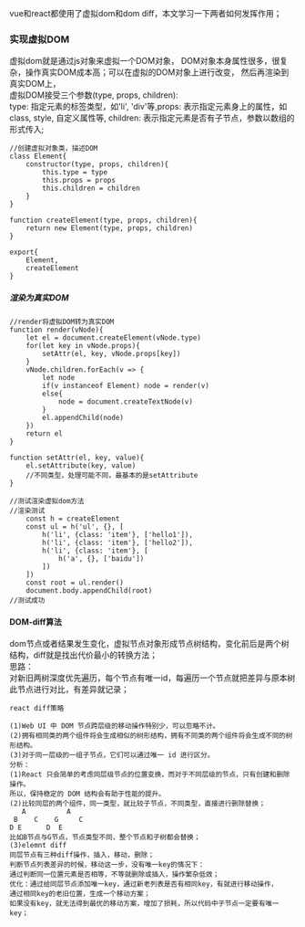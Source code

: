 vue和react都使用了虚拟dom和dom diff，本文学习一下两者如何发挥作用；
### 实现虚拟DOM
虚拟dom就是通过js对象来虚拟一个DOM对象， DOM对象本身属性很多，很复杂，操作真实DOM成本高；可以在虚拟的DOM对象上进行改变， 然后再渲染到真实DOM上，<br>
虚拟DOM接受三个参数(type, props, children):<br>
type: 指定元素的标签类型，如'li', 'div'等,props: 表示指定元素身上的属性，如class, style, 自定义属性等, children: 表示指定元素是否有子节点，参数以数组的形式传入;
```
//创建虚拟对象类，描述DOM
class Element{
    constructor(type, props, children){
        this.type = type
        this.props = props
        this.children = children
    }
}

function createElement(type, props, children){
    return new Element(type, props, children)
}

export{
    Element,
    createElement
}
```


##### 渲染为真实DOM
```
//render将虚拟DOM转为真实DOM
function render(vNode){
    let el = document.createElement(vNode.type)
    for(let key in vNode.props){
        setAttr(el, key, vNode.props[key])
    }
    vNode.children.forEach(v => {
        let node
        if(v instanceof Element) node = render(v)
        else{
            node = document.createTextNode(v)
        }
        el.appendChild(node)
    })
    return el
}

function setAttr(el, key, value){
    el.setAttribute(key, value)
    //不同类型，处理可能不同，最基本的是setAttribute
}

//测试渲染虚拟dom方法
//渲染测试
    const h = createElement
    const ul = h('ul', {}, [
        h('li', {class: 'item'}, ['hello1']),
        h('li', {class: 'item'}, ['hello2']),
        h('li', {class: 'item'}, [
            h('a', {}, ['baidu'])
        ])
    ])
    const root = ul.render()
    document.body.appendChild(root)
//测试成功

```

#### DOM-diff算法
dom节点或者结果发生变化，虚拟节点对象形成节点树结构，变化前后是两个树结构，diff就是找出代价最小的转换方法；<br/>
思路：<br/>
对新旧两树深度优先遍历，每个节点有唯一id，每遍历一个节点就把差异与原本树此节点进行对比，有差异就记录；<br/>
```
react diff策略

(1)Web UI 中 DOM 节点跨层级的移动操作特别少，可以忽略不计。
(2)拥有相同类的两个组件将会生成相似的树形结构，拥有不同类的两个组件将会生成不同的树形结构。
(3)对于同一层级的一组子节点，它们可以通过唯一 id 进行区分。
分析：
(1)React 只会简单的考虑同层级节点的位置变换，而对于不同层级的节点，只有创建和删除操作。
所以，保持稳定的 DOM 结构会有助于性能的提升。
(2)比较同层的两个组件，同一类型，就比较子节点，不同类型，直接进行删除替换；
   A          A
 B    C    G     C
D E      D  E 
比如B节点与G节点，节点类型不同，整个节点和子树都会替换；
(3)elemnt diff
同层节点有三种diff操作，插入，移动，删除；
判断节点列表差异的时候，移动这一步，没有唯一key的情况下：
通过判断同一位置元素是否相等，不等就删除或插入，操作繁杂低效；
优化：通过给同层节点添加唯一key，通过新老列表是否有相同key，有就进行移动操作，
通过相同key的老旧位置，生成一个移动方案；
如果没有key，就无法得到最优的移动方案，增加了损耗，所以代码中子节点一定要有唯一key；
```

